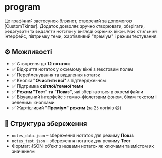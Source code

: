 # program
Це графічний застосунок-блокнот, створений за допомогою [CustomTkinter]. Додаток дозволяє зручно створювати, зберігати, редагувати та видаляти нотатки у вигляді окремих вікон. Має стильний інтерфейс, підтримку теми, жартівливий "преміум" і режим тестування.

## ⚙️ Можливості

- ✅ Створення до **12 нотаток**
- ✅ Відкриття нотаток у окремому вікні з текстовим полем
- ✅ Перейменування та видалення нотаток
- ✅ Кнопка **"Очистити всі"** з підтвердженням
- ✅ Підтримка **світлої/темної теми**
- ✅ **Режим "Тест" та "Показ"**, які зберігаються в окремі файли
- ✅ Візуальний інтерфейс з темно-фіолетовим фоном, білим текстом і зеленими кнопками
- ✅ Жартівливий **"Преміум" режим** (за 25 логіків 😄)

## 📁 Структура збереження

- `notes_data.json` – збереження нотаток для режиму **Показ**
- `notes_test.json` – збереження нотаток для режиму **Тест**
- Формат: JSON-об’єкт з назвами нотаток як ключами та вмістом як значенням

